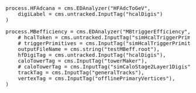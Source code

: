 
<pre>
process.HFAdcana = cms.EDAnalyzer("HFAdcToGeV",
    digiLabel = cms.untracked.InputTag("hcalDigis")
)

process.MBefficiency = cms.EDAnalyzer("MBtriggerEfficiency",
    # hcalToken = cms.untracked.InputTag("simHcalTriggerPrimitiveDigis"),
    # triggerPrimitives = cms.InputTag("simHcalTriggerPrimitiveDigis"),
    outputFileName = cms.string("testMBeff.root"),
    hfDigiTag = cms.untracked.InputTag("hcalDigis"),
    caloTowerTag = cms.InputTag("towerMaker"),
    # caloTowerTag = cms.InputTag("simCaloStage2Layer1Digis"),
    trackTag = cms.InputTag("generalTracks"),
    vertexTag = cms.InputTag("offlinePrimaryVertices"),
)
</pre>
